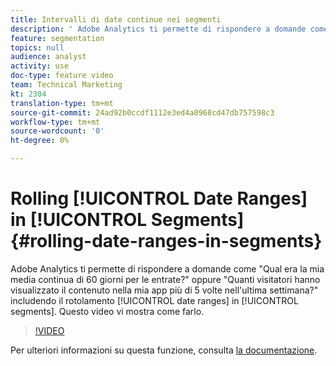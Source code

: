 ```yaml
---
title: Intervalli di date continue nei segmenti
description: ' Adobe Analytics ti permette di rispondere a domande come - Qual era la mia media continua di 60 giorni per le entrate? oppure - Quanti visitatori hanno visualizzato il contenuto nella mia app più di 5 volte nell''ultima settimana? includendo intervalli di date dinamici nei segmenti. Questo video vi mostra come farlo.'
feature: segmentation
topics: null
audience: analyst
activity: use
doc-type: feature video
team: Technical Marketing
kt: 2304
translation-type: tm+mt
source-git-commit: 24ad92b0ccdf1112e3ed4a0968cd47db757598c3
workflow-type: tm+mt
source-wordcount: '0'
ht-degree: 0%

---
```



# Rolling [!UICONTROL Date Ranges] in [!UICONTROL Segments] {#rolling-date-ranges-in-segments}

 Adobe Analytics ti permette di rispondere a domande come &quot;Qual era la mia media continua di 60 giorni per le entrate?&quot; oppure &quot;Quanti visitatori hanno visualizzato il contenuto nella mia app più di 5 volte nell&#39;ultima settimana?&quot; includendo il rotolamento [!UICONTROL date ranges] in [!UICONTROL segments]. Questo video vi mostra come farlo.

>[!VIDEO](https://video.tv.adobe.com/v/25403/?quality=12)

Per ulteriori informazioni su questa funzione, consulta [la documentazione](https://marketing.adobe.com/resources/help/en_US/analytics/segment/index.html?f=seg_build_ui).
